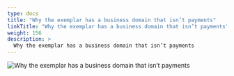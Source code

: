 ```yaml
---
type: docs
title: "Why the exemplar has a business domain that isn’t payments"
linkTitle: "Why the exemplar has a business domain that isn’t payments"
weight: 156
description: >
  Why the exemplar has a business domain that isn’t payments
---
```


![Why the exemplar has a business domain that isn’t payments](/images/bootcamp-slides/microservices-bootcamp/Slide156.PNG)
